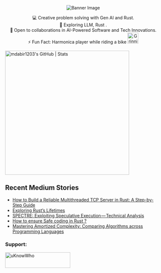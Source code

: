 <div align="center">
  <img src="https://github.com/mdabir1203/mdabir1203/assets/66947064/dc33981c-00bf-42e4-a644-06d63ecc16d7" alt="Banner Image" />
  
</div>

<p style="text-align: center;">

<div align="center">
💻 Creative problem solving with Gen AI and Rust.<br>
🌱 Exploring LLM, Rust .<br>
🚀 Open to collaborations in AI-Powered Software and Tech Innovations.<br>
⚡ Fun Fact: Harmonica player while riding a bike
  <img src="https://raw.githubusercontent.com/Tarikul-Islam-Anik/Animated-Fluent-Emojis/master/Emojis/Smilies/Grinning%20Cat%20with%20Smiling%20Eyes.png" alt="Grinning Cat with Smiling Eyes" width="35" height="35" />
</p>
</div>

<a align="mid-center" href="https://quira.sh?utm_source=widgets&utm_campaign=mdabir1203">
  <img src="https://stats.quira.sh/mdabir1203/github?theme=dark" alt="mdabir1203's GitHub | Stats" width="400" height="400">
</a>


## Recent Medium Stories

<!-- BLOG-POST-LIST:START -->
- [How to Build a Reliable Multithreaded TCP Server in Rust: A Step-by-Step Guide](https://towardsdev.com/how-to-build-a-reliable-multithreaded-tcp-server-in-rust-a-step-by-step-guide-ba7475f3cdc8?source=rss-b62bf3bb75c7------2)
- [Exploring Rust’s Lifetimes](https://medium.com/@md.abir1203/exploring-rusts-lifetimes-9b9c154b063e?source=rss-b62bf3bb75c7------2)
- [SPECTRE: Exploiting Speculative Execution — Technical Analysis](https://medium.com/@md.abir1203/spectre-exploiting-speculative-execution-technical-analysis-77f3677a63ea?source=rss-b62bf3bb75c7------2)
- [How to ensure Safe coding in Rust ?](https://medium.com/@md.abir1203/how-to-ensure-safe-coding-in-rust-4bd8c9dba6b0?source=rss-b62bf3bb75c7------2)
- [Mastering Amortized Complexity: Comparing Algorithms across Programming Languages](https://medium.com/@md.abir1203/mastering-amortized-complexity-comparing-algorithms-across-programming-languages-0a4951308071?source=rss-b62bf3bb75c7------2)
<!-- BLOG-POST-LIST:END -->


**<h3 align="left">Support:</h3>**
<p><a href="https://www.buymeacoffee.com/uKnowWho"> <img align="left" src="https://cdn.buymeacoffee.com/buttons/v2/default-yellow.png" height="50" width="210" alt="uKnowWho" /></a></p><br><br>


